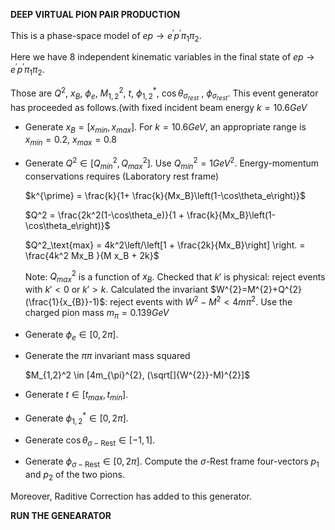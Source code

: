 **DEEP VIRTUAL PION PAIR PRODUCTION**

 This is a phase-space model of $ep \rightarrow e^{\prime} p^{\prime} \pi_{1} \pi_{2}$.
 
 Here we have 8 independent kinematic variables in the final state of  $ep \rightarrow e^{\prime} p^{\prime} \pi_{1} \pi_{2}$. 
 
 Those are $Q^{2}$, $x_{B}$, $\phi_{e}$, $M_{1,2}^{2}$, $t$, $\phi_{1,2}^{*}$, $\cos\theta_{\sigma_{rest}}$ , $\phi_{\sigma_{rest}}$.
 This event generator has proceeded as follows.(with fixed incident beam energy $k=10.6 GeV$
 

   
   - Generate $x_{B}=[x_{min},x_{max}]$. For $k=10.6 GeV$, an appropriate range is
    $x_{min}=0.2$,  $x_{max}=0.8$
    
   - Generate $Q^2 \in [Q^2_{min},Q^2_{max}]$. Use $Q_{min}^{2}=1GeV^2$. Energy-momentum conservations requires (Laboratory rest frame)
   
     $k^{\prime} = \frac{k}{1+ \frac{k}{Mx_B}\left(1-\cos\theta_e\right)}$
    
     $Q^2 = \frac{2k^2(1-\cos\theta_e)}{1 + \frac{k}{Mx_B}\left(1-\cos\theta_e\right)}$
   
     $Q^2_\text{max} = 4k^2\left/\left[1 + \frac{2k}{Mx_B}\right] \right.  = \frac{4k^2 Mx_B }{M x_B + 2k}$
    
     Note: $Q^2_{max}$ is a function of $x_{B}$. Checked that $k'$ is physical: reject events with $k'<0$ or $k'>k$.           Calculated the invariant $W^{2}=M^{2}+Q^{2}(\frac{1}{x_{B}}-1)$: reject events with $W^{2}-M^{2}< 4m\pi^{2}$. Use the   charged pion mass $m_{\pi}=0.139 GeV$
 
   - Generate $\phi_{e} \in [0,2\pi]$. 
     
   - Generate the $\pi\pi$ invariant mass squared
    
      $M_{1,2}^2 \in [4m_{\pi}^{2}, (\sqrt[]{W^{2}}-M)^{2}]$
    
   - Generate  $t \in [t_{max},t_{min}]$.
 
   - Generate $\phi_{1,2}^\ast \in[0,2\pi]$.

   - Generate $\cos\theta_{\sigma-\text{Rest}} \in [-1,1]$.

   - Generate $\phi_{\sigma-\text{Rest}} \in [0,2\pi]$.
Compute the $\sigma\text{-Rest}$ frame four-vectors $p_1$ and $p_2$ of the two pions.

    
Moreover, Raditive Correction has added to this generator.

**RUN THE GENEARATOR**

